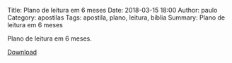 Title: Plano de leitura em 6 meses
Date: 2018-03-15 18:00
Author: paulo
Category: apostilas
Tags: apostila, plano, leitura, bíblia
Summary: Plano de leitura em 6 meses

Plano de leitura em 6 meses.


[Download](https://www.dropbox.com/s/7t4xzxzzm4qg1ql/Plano%20de%20leitura%20em%206%20meses.pdf?dl=1)